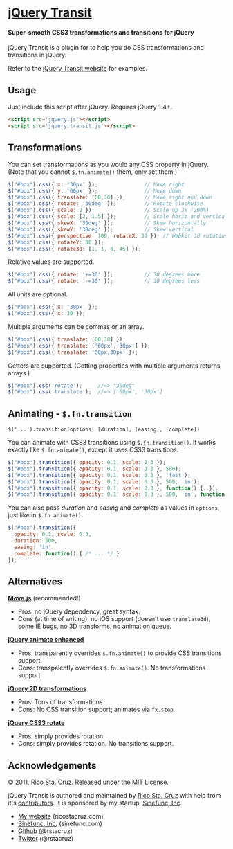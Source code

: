 # [jQuery Transit](http://ricostacruz.com/jquery.transit)
#### Super-smooth CSS3 transformations and transitions for jQuery

jQuery Transit is a plugin for to help you do CSS transformations and 
transitions in jQuery.

Refer to the [jQuery Transit website](http://ricostacruz.com/jquery.transit) for 
examples.

Usage
-----

Just include this script after jQuery. Requires jQuery 1.4+.

``` html
<script src='jquery.js'></script>
<script src='jquery.transit.js'></script>
```

Transformations
---------------

You can set transformations as you would any CSS property in jQuery.
(Note that you cannot `$.fn.animate()` them, only set them.)

``` javascript
$("#box").css({ x: '30px' });               // Move right
$("#box").css({ y: '60px' });               // Move down
$("#box").css({ translate: [60,30] });      // Move right and down
$("#box").css({ rotate: '30deg' });         // Rotate clockwise
$("#box").css({ scale: 2 });                // Scale up 2x (200%)
$("#box").css({ scale: [2, 1.5] });         // Scale horiz and vertical
$("#box").css({ skewX: '30deg' });          // Skew horizontally
$("#box").css({ skewY: '30deg' });          // Skew vertical
$("#box").css({ perspective: 100, rotateX: 30 }); // Webkit 3d rotation
$("#box").css({ rotateY: 30 });
$("#box").css({ rotate3d: [1, 1, 0, 45] });
```

Relative values are supported.

``` javascript
$("#box").css({ rotate: '+=30' });          // 30 degrees more
$("#box").css({ rotate: '-=30' });          // 30 degrees less
```

All units are optional.

``` javascript
$("#box").css({ x: '30px' });
$("#box").css({ x: 30 });
```

Multiple arguments can be commas or an array.

``` javascript
$("#box").css({ translate: [60,30] });
$("#box").css({ translate: ['60px','30px'] });
$("#box").css({ translate: '60px,30px' });
```

Getters are supported. (Getting properties with multiple arguments returns
arrays.)

``` javascript
$("#box").css('rotate');     //=> "30deg"
$("#box").css('translate');  //=> ['60px', '30px']
```

Animating - `$.fn.transition`
-----------------------------

    $('...').transition(options, [duration], [easing], [complete])

You can animate with CSS3 transitions using `$.fn.transition()`. It works 
exactly like `$.fn.animate()`, except it uses CSS3 transitions.

``` javascript
$("#box").transition({ opacity: 0.1, scale: 0.3 });
$("#box").transition({ opacity: 0.1, scale: 0.3 }, 500);                         // duration
$("#box").transition({ opacity: 0.1, scale: 0.3 }, 'fast');                      // easing
$("#box").transition({ opacity: 0.1, scale: 0.3 }, 500, 'in');                   // duration+easing
$("#box").transition({ opacity: 0.1, scale: 0.3 }, function() {..});             // callback
$("#box").transition({ opacity: 0.1, scale: 0.3 }, 500, 'in', function() {..});  // everything
```

You can also pass *duration* and *easing* and *complete* as values in `options`, just like in `$.fn.animate()`.

``` javascript
$("#box").transition({
  opacity: 0.1, scale: 0.3,
  duration: 500,
  easing: 'in',
  complete: function() { /* ... */ }
});
```

Alternatives
------------

__[Move.js](https://github.com/visionmedia/move.js)__ (recommended!)

 * Pros: no jQuery dependency, great syntax.
 * Cons (at time of writing): no iOS support (doesn't use `translate3d`), some
   IE bugs, no 3D transforms, no animation queue.

__[jQuery animate 
enhanced](https://github.com/benbarnett/jQuery-Animate-Enhanced)__

* Pros: transparently overrides `$.fn.animate()` to provide CSS transitions 
  support.
* Cons: transpalently overrides `$.fn.animate()`. No transformations support.

__[jQuery 2D transformations](https://github.com/heygrady/transform/)__

* Pros: Tons of transformations.
* Cons: No CSS transition support; animates via `fx.step`.

__[jQuery CSS3 rotate](http://plugins.jquery.com/project/Rotate)__

* Pros: simply provides rotation.
* Cons: simply provides rotation. No transitions support.

Acknowledgements
----------------

© 2011, Rico Sta. Cruz. Released under the [MIT 
License](http://www.opensource.org/licenses/mit-license.php).

jQuery Transit is authored and maintained by [Rico Sta. Cruz][rsc] with help 
from it's [contributors][c]. It is sponsored by my startup, [Sinefunc, Inc][sf].

 * [My website](http://ricostacruz.com) (ricostacruz.com)
 * [Sinefunc, Inc.](http://sinefunc.com) (sinefunc.com)
 * [Github](http://github.com/rstacruz) (@rstacruz)
 * [Twitter](http://twitter.com/rstacruz) (@rstacruz)

[rsc]: http://ricostacruz.com
[c]:   http://github.com/rstacruz/jquery.transit/contributors
[sf]:  http://sinefunc.com
